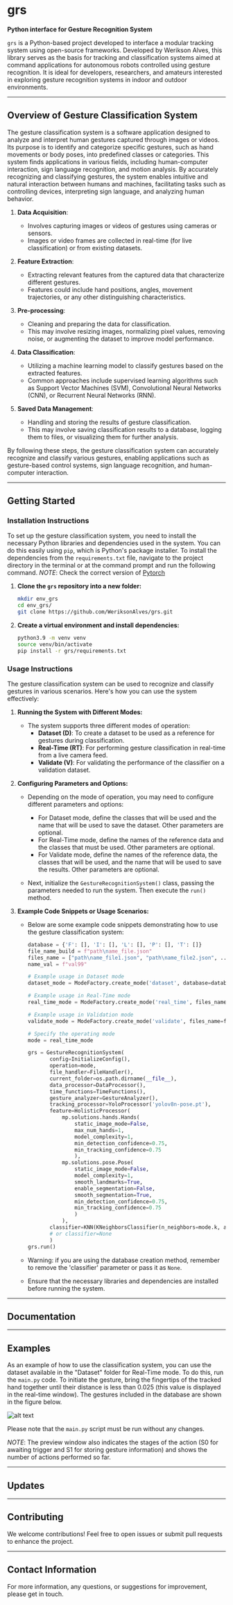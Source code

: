 # grs
**Python interface for Gesture Recognition System**

`grs` is a Python-based project developed to interface a modular tracking system using open-source frameworks. Developed by Werikson Alves, this library serves as the basis for tracking and classification systems aimed at command applications for autonomous robots controlled using gesture recognition. It is ideal for developers, researchers, and amateurs interested in exploring gesture recognition systems in indoor and outdoor environments.

---

## **Overview of Gesture Classification System**

The gesture classification system is a software application designed to analyze and interpret human gestures captured through images or videos. Its purpose is to identify and categorize specific gestures, such as hand movements or body poses, into predefined classes or categories. This system finds applications in various fields, including human-computer interaction, sign language recognition, and motion analysis. By accurately recognizing and classifying gestures, the system enables intuitive and natural interaction between humans and machines, facilitating tasks such as controlling devices, interpreting sign language, and analyzing human behavior.

1. **Data Acquisition**:
   - Involves capturing images or videos of gestures using cameras or sensors.
   - Images or video frames are collected in real-time (for live classification) or from existing datasets.

2. **Feature Extraction**:
   - Extracting relevant features from the captured data that characterize different gestures.
   - Features could include hand positions, angles, movement trajectories, or any other distinguishing characteristics.

3. **Pre-processing**:
   - Cleaning and preparing the data for classification.
   - This may involve resizing images, normalizing pixel values, removing noise, or augmenting the dataset to improve model performance.

4. **Data Classification**:
   - Utilizing a machine learning model to classify gestures based on the extracted features.
   - Common approaches include supervised learning algorithms such as Support Vector Machines (SVM), Convolutional Neural Networks (CNN), or Recurrent Neural Networks (RNN).

5. **Saved Data Management**:
   - Handling and storing the results of gesture classification.
   - This may involve saving classification results to a database, logging them to files, or visualizing them for further analysis.

By following these steps, the gesture classification system can accurately recognize and classify various gestures, enabling applications such as gesture-based control systems, sign language recognition, and human-computer interaction.

---

## **Getting Started**

### **Installation Instructions**

To set up the gesture classification system, you need to install the necessary Python libraries and dependencies used in the system. You can do this easily using `pip`, which is Python's package installer. To install the dependencies from the `requirements.txt` file, navigate to the project directory in the terminal or at the command prompt and run the following command.
*NOTE*: Check the correct version of [Pytorch](https://pytorch.org/get-started/locally/)

1. **Clone the `grs` repository into a new folder:**
   ```bash
   mkdir env_grs
   cd env_grs/
   git clone https://github.com/WeriksonAlves/grs.git
   ```

2. **Create a virtual environment and install dependencies:**
   ```bash
   python3.9 -m venv venv
   source venv/bin/activate
   pip install -r grs/requirements.txt
   ```

### **Usage Instructions**

The gesture classification system can be used to recognize and classify gestures in various scenarios. Here's how you can use the system effectively:

1. **Running the System with Different Modes:**
   - The system supports three different modes of operation:
     - **Dataset (D)**: To create a dataset to be used as a reference for gestures during classification.
     - **Real-Time (RT)**: For performing gesture classification in real-time from a live camera feed.
     - **Validate (V)**: For validating the performance of the classifier on a validation dataset.

2. **Configuring Parameters and Options:**
    - Depending on the mode of operation, you may need to configure different parameters and options:
        - For Dataset mode, define the classes that will be used and the name that will be used to save the dataset. Other parameters are optional.
        - For Real-Time mode, define the names of the reference data and the classes that must be used. Other parameters are optional.
        - For Validate mode, define the names of the reference data, the classes that will be used, and the name that will be used to save the results. Other parameters are optional.

    - Next, initialize the `GestureRecognitionSystem()` class, passing the parameters needed to run the system. Then execute the `run()` method.

3. **Example Code Snippets or Usage Scenarios:**
   - Below are some example code snippets demonstrating how to use the gesture classification system:

     ```python
     database = {'F': [], 'I': [], 'L': [], 'P': [], 'T': []}
     file_name_build = f"path\name_file.json"
     files_name = ["path\name_file1.json", "path\name_file2.json", ...]
     name_val = f"val99"

     # Example usage in Dataset mode
     dataset_mode = ModeFactory.create_mode('dataset', database=database, file_name_build=file_name_build)

     # Example usage in Real-Time mode
     real_time_mode = ModeFactory.create_mode('real_time', files_name=files_name, database=database)

     # Example usage in Validation mode
     validate_mode = ModeFactory.create_mode('validate', files_name=files_name, database=database, name_val=name_val)
     ```

     ```python
     # Specify the operating mode
     mode = real_time_mode

     grs = GestureRecognitionSystem(
            config=InitializeConfig(),
            operation=mode,
            file_handler=FileHandler(),
            current_folder=os.path.dirname(__file__),
            data_processor=DataProcessor(),
            time_functions=TimeFunctions(),
            gesture_analyzer=GestureAnalyzer(),
            tracking_processor=YoloProcessor('yolov8n-pose.pt'),
            feature=HolisticProcessor(
                mp.solutions.hands.Hands(
                    static_image_mode=False,
                    max_num_hands=1,
                    model_complexity=1,
                    min_detection_confidence=0.75,
                    min_tracking_confidence=0.75
                    ),
                mp.solutions.pose.Pose(
                    static_image_mode=False,
                    model_complexity=1,
                    smooth_landmarks=True,
                    enable_segmentation=False,
                    smooth_segmentation=True,
                    min_detection_confidence=0.75,
                    min_tracking_confidence=0.75
                    )
                ),
            classifier=KNN(KNeighborsClassifier(n_neighbors=mode.k, algorithm='auto', weights='uniform'))
            # or classifier=None
            )
     grs.run()
     ```

   - Warning: if you are using the database creation method, remember to remove the 'classifier' parameter or pass it as `None`.
   - Ensure that the necessary libraries and dependencies are installed before running the system.

---

## **Documentation**



---

## **Examples**

As an example of how to use the classification system, you can use the dataset available in the "Dataset" folder for Real-Time mode. To do this, run the `main.py` code. To initiate the gesture, bring the fingertips of the tracked hand together until their distance is less than 0.025 (this value is displayed in the real-time window). The gestures included in the database are shown in the figure below.

![alt text](docs/images/gesture_class.png)

Please note that the `main.py` script must be run without any changes.

*NOTE*: The preview window also indicates the stages of the action (S0 for awaiting trigger and S1 for storing gesture information) and shows the number of actions performed so far.

---

## **Updates**



---

## **Contributing**

We welcome contributions! Feel free to open issues or submit pull requests to enhance the project.

---

## **Contact Information**

For more information, any questions, or suggestions for improvement, please get in touch.
